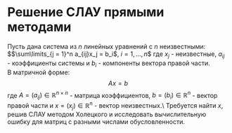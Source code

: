 # Решение СЛАУ прямыми методами

Пусть дана система из $n$ линейных уравнений с $n$ неизвестными:  
		$$\sum\limits_{j = 1}^n a_{ij}x_j = b_i$, $i = 1, \ldots, n$$
где $x_j$ - неизвестные, $a_{ij}$ - коэффициенты системы и $b_i$ - компоненты вектора правой части.  
В матричной форме:  
		$$Ax = b$$
где $A = (a_{ij}) \in \mathbb{R} ^{n \times n}$ - матрица коэффициентов, $b = (b_i) \in \mathbb{R}^n$ - вектор правой части и $x = (x_j) \in \mathbb{R}^n$ - вектор неизвестных.\\
Требуется найти $x$, решив СЛАУ методом Холецкого и исследовать вычислительную ошибку для матриц с разными числами обусловленности.